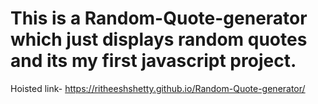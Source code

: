 # This is a Random-Quote-generator which just displays random quotes and its my first javascript project.
Hoisted link- https://ritheeshshetty.github.io/Random-Quote-generator/
